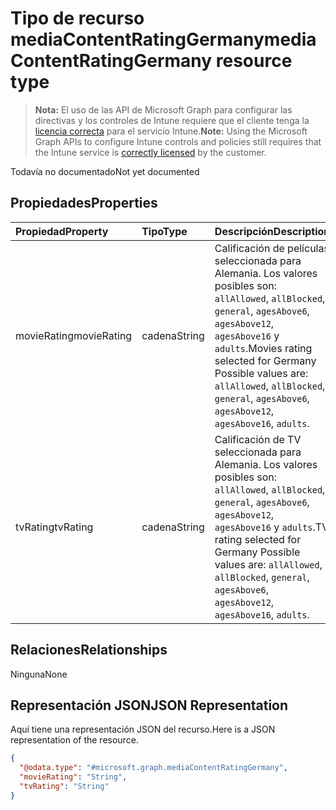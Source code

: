 # <a name="mediacontentratinggermany-resource-type"></a><span data-ttu-id="f6a73-101">Tipo de recurso mediaContentRatingGermany</span><span class="sxs-lookup"><span data-stu-id="f6a73-101">mediaContentRatingGermany resource type</span></span>

> <span data-ttu-id="f6a73-102">**Nota:** El uso de las API de Microsoft Graph para configurar las directivas y los controles de Intune requiere que el cliente tenga la [licencia correcta](https://go.microsoft.com/fwlink/?linkid=839381) para el servicio Intune.</span><span class="sxs-lookup"><span data-stu-id="f6a73-102">**Note:** Using the Microsoft Graph APIs to configure Intune controls and policies still requires that the Intune service is [correctly licensed](https://go.microsoft.com/fwlink/?linkid=839381) by the customer.</span></span>

<span data-ttu-id="f6a73-103">Todavía no documentado</span><span class="sxs-lookup"><span data-stu-id="f6a73-103">Not yet documented</span></span>
## <a name="properties"></a><span data-ttu-id="f6a73-104">Propiedades</span><span class="sxs-lookup"><span data-stu-id="f6a73-104">Properties</span></span>
|<span data-ttu-id="f6a73-105">Propiedad</span><span class="sxs-lookup"><span data-stu-id="f6a73-105">Property</span></span>|<span data-ttu-id="f6a73-106">Tipo</span><span class="sxs-lookup"><span data-stu-id="f6a73-106">Type</span></span>|<span data-ttu-id="f6a73-107">Descripción</span><span class="sxs-lookup"><span data-stu-id="f6a73-107">Description</span></span>|
|:---|:---|:---|
|<span data-ttu-id="f6a73-108">movieRating</span><span class="sxs-lookup"><span data-stu-id="f6a73-108">movieRating</span></span>|<span data-ttu-id="f6a73-109">cadena</span><span class="sxs-lookup"><span data-stu-id="f6a73-109">String</span></span>|<span data-ttu-id="f6a73-110">Calificación de películas seleccionada para Alemania. Los valores posibles son: `allAllowed`, `allBlocked`, `general`, `agesAbove6`, `agesAbove12`, `agesAbove16` y `adults`.</span><span class="sxs-lookup"><span data-stu-id="f6a73-110">Movies rating selected for Germany Possible values are: `allAllowed`, `allBlocked`, `general`, `agesAbove6`, `agesAbove12`, `agesAbove16`, `adults`.</span></span>|
|<span data-ttu-id="f6a73-111">tvRating</span><span class="sxs-lookup"><span data-stu-id="f6a73-111">tvRating</span></span>|<span data-ttu-id="f6a73-112">cadena</span><span class="sxs-lookup"><span data-stu-id="f6a73-112">String</span></span>|<span data-ttu-id="f6a73-113">Calificación de TV seleccionada para Alemania. Los valores posibles son: `allAllowed`, `allBlocked`, `general`, `agesAbove6`, `agesAbove12`, `agesAbove16` y `adults`.</span><span class="sxs-lookup"><span data-stu-id="f6a73-113">TV rating selected for Germany Possible values are: `allAllowed`, `allBlocked`, `general`, `agesAbove6`, `agesAbove12`, `agesAbove16`, `adults`.</span></span>|

## <a name="relationships"></a><span data-ttu-id="f6a73-114">Relaciones</span><span class="sxs-lookup"><span data-stu-id="f6a73-114">Relationships</span></span>
<span data-ttu-id="f6a73-115">Ninguna</span><span class="sxs-lookup"><span data-stu-id="f6a73-115">None</span></span>
## <a name="json-representation"></a><span data-ttu-id="f6a73-116">Representación JSON</span><span class="sxs-lookup"><span data-stu-id="f6a73-116">JSON Representation</span></span>
<span data-ttu-id="f6a73-117">Aquí tiene una representación JSON del recurso.</span><span class="sxs-lookup"><span data-stu-id="f6a73-117">Here is a JSON representation of the resource.</span></span>
<!-- {
  "blockType": "resource",
  "keyProperty": "id",
  "@odata.type": "microsoft.graph.mediaContentRatingGermany"
}
-->
``` json
{
  "@odata.type": "#microsoft.graph.mediaContentRatingGermany",
  "movieRating": "String",
  "tvRating": "String"
}
```



